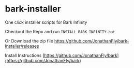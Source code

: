 # bark-installer
One click installer scripts for Bark Infinity

Checkout the Repo and run `INSTALL_BARK_INFINITY.bat`

Or Download the zip file https://github.com/JonathanFly/bark-installer/releases

Install Instructions [https://github.com/JonathanFly/bark](https://github.com/JonathanFly/bark)



